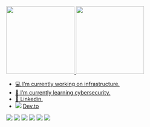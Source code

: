  <div>
  <a href="https://github.com/RaphaelCarvalho">
  <img height="180em" src="https://github-readme-stats.vercel.app/api?username=RaphaelCarvalho&show_icons=true&theme=algolia&include_all_commits=true&count_private=true"/>
  <img height="180em" src="https://github-readme-stats.vercel.app/api/top-langs/?username=RaphaelCarvalho&layout=compact&langs_count=7&theme=algolia"/>
</div>

- 💻 I’m currently working on infrastructure.
- 🔐 I’m currently learning cybersecurity.
- 📘 <a href="https://www.linkedin.com/in/pauloraphaelscarvalho/"> Linkedin.</a>
- <img src="https://res.cloudinary.com/practicaldev/image/fetch/s--E8ak4Hr1--/c_limit,f_auto,fl_progressive,q_auto,w_15/https://dev-to.s3.us-east-2.amazonaws.com/favicon.ico"> <a href="https://dev.to/rapha__carvalho"> Dev.to </a>

 
 <p align="left">
  <img src="https://img.shields.io/badge/Zabbix-%23f01742.svg?&style=for-the-badge&logo=zabbix&logoColor=white"/>
  <img src="https://img.shields.io/badge/Python-14354C?style=for-the-badge&logo=python&logoColor=white">
  <img src="https://img.shields.io/badge/docker%20-%230db7ed.svg?&style=for-the-badge&logo=docker&logoColor=white"/>
  <img src="https://img.shields.io/badge/vmware%20-%235835DA.svg?&style=for-the-badge&logo=vmware&logoColor=white"/>
  <img src="https://img.shields.io/badge/ansible%20-%231A1918.svg?&style=for-the-badge&logo=ansible&logoColor=white"/>
  <img src="https://img.shields.io/badge/terraform%20-%235835CC.svg?&style=for-the-badge&logo=terraform&logoColor=white"/>
</p>

